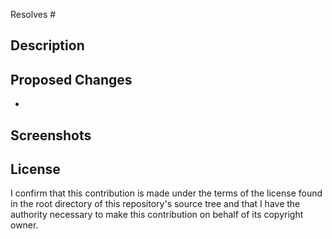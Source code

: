 Resolves #

<!-- The above line will close the issue upon merge -->

## Description

## Proposed Changes

-

## Screenshots

## License

I confirm that this contribution is made under the terms of the license found in the root directory of this repository's source tree and that I have the authority necessary to make this contribution on behalf of its copyright owner.
